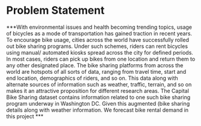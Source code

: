 # Problem Statement
***With environmental issues and health becoming trending topics, usage of bicycles as a mode of
transportation has gained traction in recent years. To encourage bike usage, cities across the world have
successfully rolled out bike sharing programs. Under such schemes, riders can rent bicycles using manual/
automated kiosks spread across the city for defined periods. In most cases, riders can pick up bikes from one
location and return them to any other designated place.
The bike sharing platforms from across the world are hotspots of all sorts of data, ranging from travel
time, start and end location, demographics of riders, and so on. This data along with alternate sources
of information such as weather, traffic, terrain, and so on makes it an attractive proposition for different
research areas.
The Capital Bike Sharing dataset contains information related to one such bike sharing program
underway in Washington DC. Given this augmented (bike sharing details along with weather information. We forecast bike rental demand in this project ***
